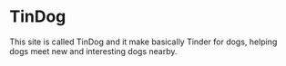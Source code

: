 # TinDog
This site is called TinDog and it make basically Tinder for dogs, helping dogs meet new and interesting dogs nearby.
